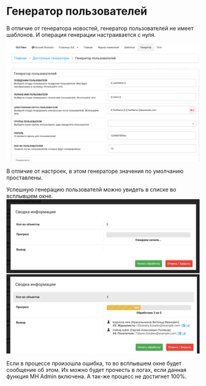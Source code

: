 # Генератор пользователей

В отличие от генератора новостей, генератор пользователей не имеет шаблонов. И операция генерации настраивается с нуля.

![Генератор Пользователей](assets/gen_users.png)

В отличие от настроек, в этом генераторе значения по умолчанию проставлены.

Успешную генерацию пользователй можно увидеть в списке во всплывшем окне.
![Модальное окно статус](assets/gen_users_modal.png)
![Процесс обработки](assets/gen_users_result.png)

Если в процессе произошла ошибка, то во всплывшем окне будет сообщение об этом. Их можно будет прочесть в логах, если данная функция MH Admin включена. А так-же процесс не достигнет 100%.